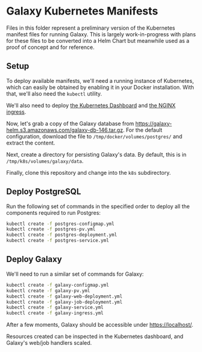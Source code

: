 # Galaxy Kubernetes Manifests

Files in this folder represent a preliminary version of the Kubernetes
manifest files for running Galaxy. This is largely work-in-progress with plans
for these files to be converted into a Helm Chart but meanwhile used as a proof
of concept and for reference.

## Setup

To deploy available manifests, we'll need a running instance of Kubernetes,
which can easily be obtained by enabling it in your Docker installation.
With that, we'll also need the `kubectl` utility.

We'll also need to deploy [the Kubernetes Dashboard](https://kubernetes.io/docs/tasks/access-application-cluster/web-ui-dashboard/#deploying-the-dashboard-ui) and [the NGINX ingress](https://kubernetes.github.io/ingress-nginx/deploy/).

Now, let's grab a copy of the Galaxy database from
<https://galaxy-helm.s3.amazonaws.com/galaxy-db-146.tar.gz>. For the default
configuration, download the file to `/tmp/docker/volumes/postgres/` and extract
the content.

Next, create a directory for persisting Galaxy's data. By default, this is in
`/tmp/k8s/volumes/galaxy/data`. 

Finally, clone this repository and change into the `k8s` subdirectory.

## Deploy PostgreSQL

Run the following set of commands in the specified order to deploy all the
components required to run Postgres:

```bash
kubectl create -f postgres-configmap.yml
kubectl create -f postgres-pv.yml
kubectl create -f postgres-deployment.yml
kubectl create -f postgres-service.yml
```

## Deploy Galaxy

We'll need to run a similar set of commands for Galaxy:

```bash
kubectl create -f galaxy-configmap.yml
kubectl create -f galaxy-pv.yml
kubectl create -f galaxy-web-deployment.yml
kubectl create -f galaxy-job-deployment.yml
kubectl create -f galaxy-service.yml
kubectl create -f galaxy-ingress.yml
```

After a few moments, Galaxy should be accessible under <https://localhost/>.

Resources created can be inspected in the Kubernetes dashboard, and Galaxy's
web/job handlers scaled.
